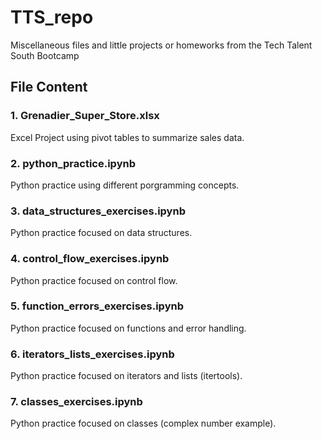 # TTS_repo
Miscellaneous files and little projects or homeworks from the Tech Talent South Bootcamp

## File Content

### 1. Grenadier_Super_Store.xlsx
Excel Project using pivot tables to summarize sales data.

### 2. python_practice.ipynb
Python practice using different porgramming concepts.

### 3. data_structures_exercises.ipynb
Python practice focused on data structures.

### 4. control_flow_exercises.ipynb
Python practice focused on control flow.

### 5. function_errors_exercises.ipynb
Python practice focused on functions and error handling.

### 6. iterators_lists_exercises.ipynb
Python practice focused on iterators and lists (itertools).

### 7. classes_exercises.ipynb
Python practice focused on classes (complex number example).

